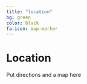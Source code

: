 ```yaml
---
title: "location"
bg: green
color: black
fa-icon: map-marker
---
```


# Location

Put directions and a map here
